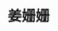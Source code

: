 ---
# Display name

title: 姜姗姗
user_groups: ["Graduated Post-Doc"]



organizations:
- name: 2007-2009 

Interests:
- Numerical analysis

---